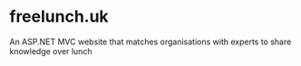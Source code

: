 # freelunch.uk

An ASP.NET MVC website that matches organisations with experts to share knowledge over lunch
